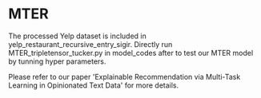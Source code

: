 # MTER

The processed Yelp dataset is included in yelp_restaurant_recursive_entry_sigir. Directly run MTER_tripletensor_tucker.py in model_codes after to test our MTER model by tunning hyper parameters.

Please refer to our paper 'Explainable Recommendation via Multi-Task Learning in Opinionated Text Data' for more details.
